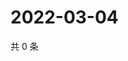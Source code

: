 # 2022-03-04

共 0 条

<!-- BEGIN WEIBO -->
<!-- 最后更新时间 Fri Mar 04 2022 07:15:00 GMT+0800 (China Standard Time) -->

<!-- END WEIBO -->
